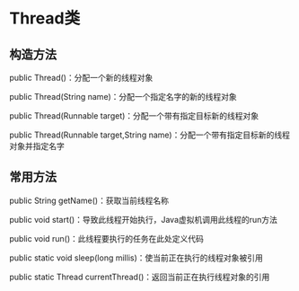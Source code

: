# Thread类

## 构造方法

public Thread()：分配一个新的线程对象

public Thread(String name)：分配一个指定名字的新的线程对象

public Thread(Runnable target)：分配一个带有指定目标新的线程对象

public Thread(Runnable target,String name)：分配一个带有指定目标新的线程对象并指定名字

## 常用方法

public String getName()：获取当前线程名称

public void start()：导致此线程开始执行，Java虚拟机调用此线程的run方法

public void run()：此线程要执行的任务在此处定义代码

public static void sleep(long millis)：使当前正在执行的线程对象被引用

public static Thread currentThread()：返回当前正在执行线程对象的引用

